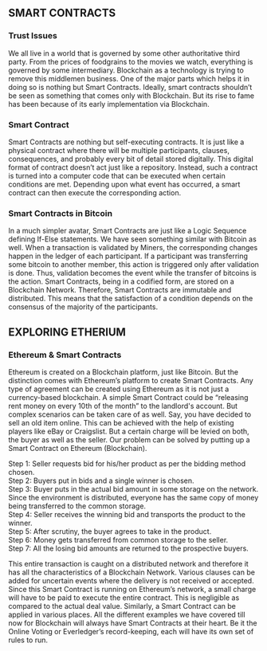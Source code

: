 ## **SMART CONTRACTS**
### **Trust Issues**
We all live in a world that is governed by some other authoritative third party.
From the prices of foodgrains to the movies we watch, everything is governed by some intermediary.
Blockchain as a technology is trying to remove this middlemen business.
One of the major parts which helps it in doing so is nothing but Smart Contracts.
Ideally, smart contracts shouldn’t be seen as something that comes only with Blockchain.
But its rise to fame has been because of its early implementation via Blockchain.
### **Smart Contract**
Smart Contracts are nothing but self-executing contracts.
It is just like a physical contract where there will be multiple participants, clauses, consequences, and probably every bit of detail stored digitally.
This digital format of contract doesn’t act just like a repository.
Instead, such a contract is turned into a computer code that can be executed when certain conditions are met.
Depending upon what event has occurred, a smart contract can then execute the corresponding action.
### **Smart Contracts in Bitcoin**
In a much simpler avatar, Smart Contracts are just like a Logic Sequence defining If-Else statements.
We have seen something similar with Bitcoin as well.
When a transaction is validated by Miners, the corresponding changes happen in the ledger of each participant.
If a participant was transferring some bitcoin to another member, this action is triggered only after validation is done.
Thus, validation becomes the event while the transfer of bitcoins is the action.
Smart Contracts, being in a codified form, are stored on a Blockchain Network.
Therefore, Smart Contracts are immutable and distributed.
This means that the satisfaction of a condition depends on the consensus of the majority of the participants.
## **EXPLORING ETHERIUM**
### **Ethereum & Smart Contracts**
Ethereum is created on a Blockchain platform, just like Bitcoin.
But the distinction comes with Ethereum’s platform to create Smart Contracts.
Any type of agreement can be created using Ethereum as it is not just a currency-based blockchain.
A simple Smart Contract could be “releasing rent money on every 10th of the month” to the landlord's account.
But complex scenarios can be taken care of as well.
Say, you have decided to sell an old item online.
This can be achieved with the help of existing players like eBay or Craigslist.
But a certain charge will be levied on both, the buyer as well as the seller.
Our problem can be solved by putting up a Smart Contract on Ethereum (Blockchain).  

Step 1: Seller requests bid for his/her product as per the bidding method chosen.  
Step 2: Buyers put in bids and a single winner is chosen.  
Step 3: Buyer puts in the actual bid amount in some storage on the network. Since the environment is distributed, everyone has the same copy of money being transferred to the common storage.  
Step 4: Seller receives the winning bid and transports the product to the winner.  
Step 5: After scrutiny, the buyer agrees to take in the product.  
Step 6: Money gets transferred from common storage to the seller.  
Step 7: All the losing bid amounts are returned to the prospective buyers.  

This entire transaction is caught on a distributed network and therefore it has all the characteristics of a Blockchain Network.
Various clauses can be added for uncertain events where the delivery is not received or accepted.
Since this Smart Contract is running on Ethereum’s network, a small charge will have to be paid to execute the entire contract.
This is negligible as compared to the actual deal value.
Similarly, a Smart Contract can be applied in various places.
All the different examples we have covered till now for Blockchain will always have Smart Contracts at their heart.
Be it the Online Voting or Everledger’s record-keeping, each will have its own set of rules to run.
